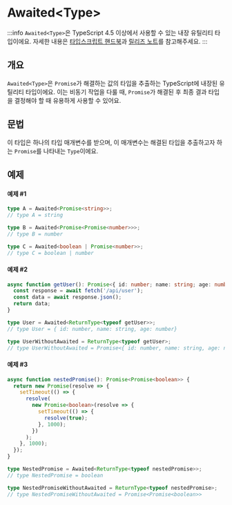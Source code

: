 # Awaited\<Type>

:::info
`Awaited<Type>`은 TypeScript 4.5 이상에서 사용할 수 있는 내장 유틸리티 타입이에요. 자세한 내용은 [타입스크립트 핸드북](https://www.typescriptlang.org/docs/handbook/utility-types.html#awaitedtype)과 [릴리즈 노트](https://www.typescriptlang.org/docs/handbook/release-notes/typescript-4-5.html#the-awaited-type-and-promise-improvements)를 참고해주세요.
:::

## 개요

`Awaited<Type>`은 `Promise`가 해결하는 값의 타입을 추출하는 TypeScript에 내장된 유틸리티 타입이에요. 이는 비동기 작업을 다룰 때, `Promise`가 해결된 후 최종 결과 타입을 결정해야 할 때 유용하게 사용할 수 있어요.

## 문법

이 타입은 하나의 타입 매개변수를 받으며, 이 매개변수는 해결된 타입을 추출하고자 하는 `Promise`를 나타내는 `Type`이에요.

## 예제

#### 예제 #1

```ts
type A = Awaited<Promise<string>>;
// type A = string

type B = Awaited<Promise<Promise<number>>>;
// type B = number

type C = Awaited<boolean | Promise<number>>;
// type C = boolean | number
```

#### 예제 #2

```ts
async function getUser(): Promise<{ id: number; name: string; age: number }> {
  const response = await fetch('/api/user');
  const data = await response.json();
  return data;
}

type User = Awaited<ReturnType<typeof getUser>>;
// type User = { id: number, name: string, age: number}

type UserWithoutAwaited = ReturnType<typeof getUser>;
// type UserWithoutAwaited = Promise<{ id: number, name: string, age: number }>
```

#### 예제 #3

```ts
async function nestedPromise(): Promise<Promise<boolean>> {
  return new Promise(resolve => {
    setTimeout(() => {
      resolve(
        new Promise<boolean>(resolve => {
          setTimeout(() => {
            resolve(true);
          }, 1000);
        })
      );
    }, 1000);
  });
}

type NestedPromise = Awaited<ReturnType<typeof nestedPromise>>;
// type NestedPromise = boolean

type NestedPromiseWithoutAwaited = ReturnType<typeof nestedPromise>;
// type NestedPromiseWithoutAwaited = Promise<Promise<boolean>>
```

